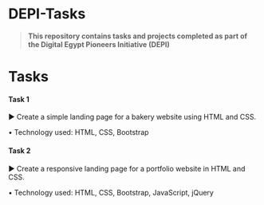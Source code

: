 # DEPI-Tasks

> **This repository contains tasks and projects completed as part of the Digital Egypt Pioneers Initiative (DEPI)**

# Tasks

#### **Task 1**

▶ Create a simple landing page for a bakery website using HTML and CSS.


• Technology used: HTML, CSS, Bootstrap

#### **Task 2**

▶ Create a responsive landing page for a portfolio website in HTML and CSS.


• Technology used: HTML, CSS, Bootstrap, JavaScript, jQuery
